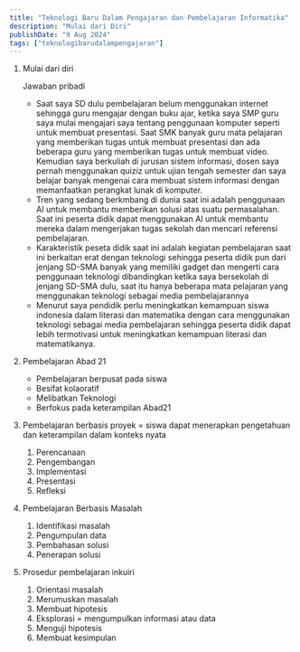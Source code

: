 ```yaml
---
title: "Teknologi Baru Dalam Pengajaran dan Pembelajaran Informatika"
description: "Mulai dari Diri"
publishDate: "9 Aug 2024"
tags: ["teknologibarudalampengajaran"]
---
```

1. Mulai dari diri
    
    Jawaban pribadi
    
    - Saat saya SD dulu pembelajaran belum menggunakan internet sehingga guru mengajar dengan buku ajar, ketika saya SMP guru saya mulai mengajari saya tentang penggunaan komputer seperti untuk membuat presentasi. Saat SMK banyak guru mata pelajaran yang memberikan tugas untuk membuat presentasi dan ada beberapa guru yang memberikan tugas untuk membuat video. Kemudian saya berkuliah di jurusan sistem informasi, dosen saya pernah menggunakan quiziz untuk ujian tengah semester dan saya belajar banyak mengenai cara membuat sistem informasi dengan memanfaatkan perangkat lunak di komputer.
    - Tren yang sedang berkmbang di dunia saat ini adalah penggunaan AI untuk membantu memberikan solusi atas suatu permasalahan. Saat ini peserta didik dapat menggunakan AI untuk membantu mereka dalam mengerjakan tugas sekolah dan mencari referensi pembelajaran.
    - Karakteristik peseta didik saat ini adalah kegiatan pembelajaran saat ini berkaitan erat dengan teknologi sehingga peserta didik pun dari jenjang SD-SMA banyak yang memiliki gadget dan mengerti cara penggunaan teknologi dibandingkan ketika saya bersekolah di jenjang SD-SMA dulu, saat itu hanya beberapa mata pelajaran yang menggunakan teknologi sebagai media pembelajarannya
    - Menurut saya pendidik perlu meningkatkan kemampuan siswa indonesia dalam literasi dan matematika dengan cara menggunakan teknologi sebagai media pembelajaran sehingga peserta didik dapat lebih termotivasi untuk meningkatkan kemampuan literasi dan matematikanya.
2. Pembelajaran Abad 21
    - Pembelajaran berpusat pada siswa
    - Besifat kolaoratif
    - Melibatkan Teknologi
    - Berfokus pada keterampilan Abad21
3. Pembelajaran berbasis proyek = siswa dapat menerapkan pengetahuan dan keterampilan dalam konteks nyata
    1. Perencanaan
    2. Pengembangan
    3. Implementasi
    4. Presentasi
    5. Refleksi
4. Pembelajaran Berbasis Masalah
    1. Identifikasi masalah
    2. Pengumpulan data
    3. Pembahasan solusi
    4. Penerapan solusi
5. Prosedur pembelajaran inkuiri
    1. Orientasi masalah
    2. Merumuskan masalah
    3. Membuat hipotesis
    4. Eksplorasi = mengumpulkan informasi atau data
    5. Menguji hipotesis
    6. Membuat kesimpulan